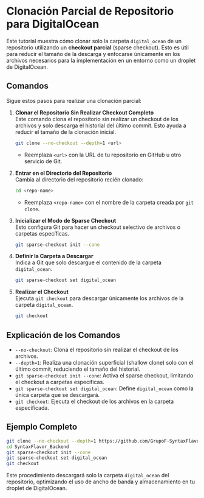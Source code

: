 # Clonación Parcial de Repositorio para DigitalOcean

Este tutorial muestra cómo clonar solo la carpeta `digital_ocean` de un repositorio utilizando un **checkout parcial** (sparse checkout). Esto es útil para reducir el tamaño de la descarga y enfocarse únicamente en los archivos necesarios para la implementación en un entorno como un droplet de DigitalOcean.

## Comandos

Sigue estos pasos para realizar una clonación parcial:

1. **Clonar el Repositorio Sin Realizar Checkout Completo**  
   Este comando clona el repositorio sin realizar un checkout de los archivos y solo descarga el historial del último commit. Esto ayuda a reducir el tamaño de la clonación inicial.
   ```bash
   git clone --no-checkout --depth=1 <url>
   ```
    - Reemplaza `<url>` con la URL de tu repositorio en GitHub u otro servicio de Git.

2. **Entrar en el Directorio del Repositorio**  
   Cambia al directorio del repositorio recién clonado:
   ```bash
   cd <repo-name>
   ```
    - Reemplaza `<repo-name>` con el nombre de la carpeta creada por `git clone`.

3. **Inicializar el Modo de Sparse Checkout**  
   Esto configura Git para hacer un checkout selectivo de archivos o carpetas específicas.
   ```bash
   git sparse-checkout init --cone
   ```

4. **Definir la Carpeta a Descargar**  
   Indica a Git que solo descargue el contenido de la carpeta `digital_ocean`.
   ```bash
   git sparse-checkout set digital_ocean
   ```

5. **Realizar el Checkout**  
   Ejecuta `git checkout` para descargar únicamente los archivos de la carpeta `digital_ocean`.
   ```bash
   git checkout
   ```

## Explicación de los Comandos

- `--no-checkout`: Clona el repositorio sin realizar el checkout de los archivos.
- `--depth=1`: Realiza una clonación superficial (shallow clone) solo con el último commit, reduciendo el tamaño del historial.
- `git sparse-checkout init --cone`: Activa el sparse checkout, limitando el checkout a carpetas específicas.
- `git sparse-checkout set digital_ocean`: Define `digital_ocean` como la única carpeta que se descargará.
- `git checkout`: Ejecuta el checkout de los archivos en la carpeta especificada.

## Ejemplo Completo

```bash
git clone --no-checkout --depth=1 https://github.com/GrupoF-SyntaxFlavor/SyntaxFlavor_Backend.git
cd SyntaxFlavor_Backend
git sparse-checkout init --cone
git sparse-checkout set digital_ocean
git checkout
```

Este procedimiento descargará solo la carpeta `digital_ocean` del repositorio, optimizando el uso de ancho de banda y almacenamiento en tu droplet de DigitalOcean.